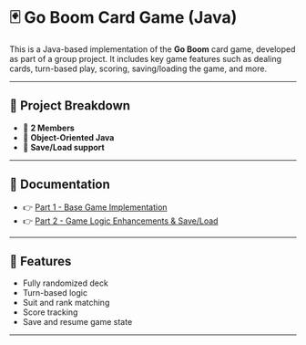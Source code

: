 # 🃏 Go Boom Card Game (Java)

This is a Java-based implementation of the **Go Boom** card game, developed as part of a group project. It includes key game features such as dealing cards, turn-based play, scoring, saving/loading the game, and more.

---

## 📂 Project Breakdown

- 👥 **2 Members**
- 🧠 **Object-Oriented Java**
- 💾 **Save/Load support**

---

## 📄 Documentation

- 👉 [Part 1 - Base Game Implementation](Part1.md)
- 👉 [Part 2 - Game Logic Enhancements & Save/Load](Part2.md)

---

## 🧪 Features

- Fully randomized deck
- Turn-based logic
- Suit and rank matching
- Score tracking
- Save and resume game state

---
